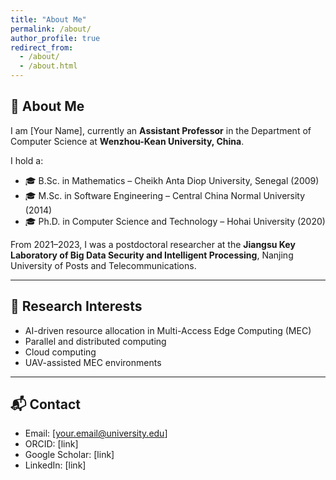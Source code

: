 ```yaml
---
title: "About Me"
permalink: /about/
author_profile: true
redirect_from: 
  - /about/
  - /about.html
---
```


## 👋 About Me
I am [Your Name], currently an **Assistant Professor** in the Department of Computer Science at **Wenzhou-Kean University, China**.  

I hold a:
- 🎓 B.Sc. in Mathematics – Cheikh Anta Diop University, Senegal (2009)  
- 🎓 M.Sc. in Software Engineering – Central China Normal University (2014)  
- 🎓 Ph.D. in Computer Science and Technology – Hohai University (2020)  

From 2021–2023, I was a postdoctoral researcher at the **Jiangsu Key Laboratory of Big Data Security and Intelligent Processing**, Nanjing University of Posts and Telecommunications.  

---

## 🔬 Research Interests
- AI-driven resource allocation in Multi-Access Edge Computing (MEC)  
- Parallel and distributed computing  
- Cloud computing  
- UAV-assisted MEC environments  

---

## 📬 Contact
- Email: [your.email@university.edu]  
- ORCID: [link]  
- Google Scholar: [link]  
- LinkedIn: [link]  
